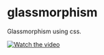 # glassmorphism
Glassmorphism using css.

[![Watch the video](https://i.imgur.com/vKb2F1B.png)](https://youtu.be/vt5fpE0bzSY)
